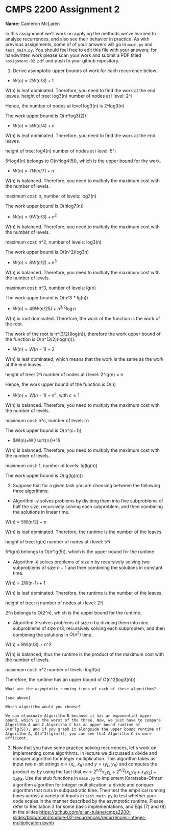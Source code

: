 # CMPS 2200 Assignment 2

**Name:** Cameron McLaren

In this assignment we'll work on applying the methods we've learned to analyze recurrences, and also see their behavior
in practice. As with previous
assignments, some of of your answers will go in `main.py` and `test_main.py`. You
should feel free to edit this file with your answers; for handwritten
work please scan your work and submit a PDF titled `assignment-02.pdf`
and push to your github repository.


1. Derive asymptotic upper bounds of work for each recurrence below.
  * $W(n)=2W(n/3)+1$

W(n) is leaf dominated. Therefore, you need to find the work at the end leaves.
height of tree: log3(n)
number of nodes at i level: 2^i

Hence, the number of nodes at level log3(n) is 2^log3(n)

The work upper bound is O(n^log3(2))

  
  * $W(n)=5W(n/4)+n$

W(n) is leaf dominated. Therefore, you need to find the work at the end leaves.

height of tree: log4(n)
number of nodes at i level: 5^i

5^log4(n) belongs to O(n^log4(5)), which is the upper bound for the work.


  * $W(n)=7W(n/7)+n$

W(n) is balanced. Therefore, you need to multiply the maximum cost with the number of levels.

maximum cost: n, number of levels: log7(n)

The work upper bound is O(nlog7(n))


  * $W(n)=9W(n/3)+n^2$

W(n) is balanced. Therefore, you need to multiply the maximum cost with the number of levels.

maximum cost: n^2, number of levels: log3(n)

The work upper bound is O((n^2)log3n)


  * $W(n)=8W(n/2)+n^3$

W(n) is balanced. Therefore, you need to multiply the maximum cost with the number of levels.

maximum cost: n^3, number of levels: lg(n)

The work upper bound is O(n^3 * lg(n))


  * $W(n)=49W(n/25)+n^{3/2}\log n$

W(n) is root dominated. Therefore, the work of the function is the work of the root.

The work of the root is n^(3/2)(log(n)), therefore the work upper bound of the function is O(n^(3/2)(log(n))).


  * $W(n)=W(n-1)+2$

W(n) is leaf dominated, which means that the work is the same as the work at the end leaves.

height of tree: 2^i
number of nodes at i level: 2^lg(n) = n

Hence, the work upper bound of the function is O(n)

  * $W(n)= W(n-1)+n^c$, with $c\geq 1$

W(n) is balanced. Therefore, you need to multiply the maximum cost with the number of levels.

maximum cost: n^c, number of levels: n

The work upper bound is O(n^(c+1))


  * $W(n)=W(\sqrt{n})+1$

W(n) is balanced. Therefore, you need to multiply the maximum cost with the number of levels.

maximum cost: 1, number of levels: lg(lg(n))

The work upper bound is O(lg(lg(n)))


2. Suppose that for a given task you are choosing between the following three algorithms:

  * Algorithm $\mathcal{A}$ solves problems by dividing them into
      five subproblems of half the size, recursively solving each
      subproblem, and then combining the solutions in linear time.
  
  W(n) = 5W(n/2) + n

  W(n) is leaf dominated. Therefore, the runtime is the number of the leaves.

  height of tree: lg(n)
  number of nodes at i level: 5^i

  5^lg(n) belongs to O(n^lg(5)), which is the upper bound for the runtime.
     
  * Algorithm $\mathcal{B}$ solves problems of size $n$ by
      recursively solving two subproblems of size $n-1$ and then
      combining the solutions in constant time.
  
  W(n) = 2W(n-1) + 1

  W(n) is leaf dominated. Therefore, the runtime is the number of the leaves.

  height of tree: n
  number of nodes at i level: 2^i

  2^n belongs to O(2^n), which is the upper bound for the runtime.
    
  * Algorithm $\mathcal{C}$ solves problems of size $n$ by dividing
      them into nine subproblems of size $n/3$, recursively solving
      each subproblem, and then combining the solutions in $O(n^2)$
      time.
  
  W(n) = 9W(n/3) + n^2

  W(n) is balanced, thus the runtime is the product of the maximum cost with the number of levels.

  maximum cost: n^2
  number of levels: log3(n)

  Therefore, the runtime has an upper bound of O(n^2(log3(n)))

    What are the asymptotic running times of each of these algorithms?

    [see above]

    Which algorithm would you choose?

    We can eliminate Algorithm B because it has an exponential upper bound, which is the worst of the three. Now, we just have to compare Algorithm A and C.Algorithm C has an upper bound runtime of O(n^lg(5)), and if you graph it alongside the upper bound runtime of Algorithm A, O(n^2(lg(n))), you can see that Algorithm C is more efficient.



3. Now that you have some practice solving recurrences, let's work on
  implementing some algorithms. In lecture we discussed a divide and
  conquer algorithm for integer multiplication. This algorithm takes
  as input two $n$-bit strings $x = \langle x_L, x_R\rangle$ and
  $y=\langle y_L, y_R\rangle$ and computes the product $xy$ by using
  the fact that $xy = 2^{n/2}x_Ly_L + 2^{n/2}(x_Ly_R+x_Ry_L) +
  x_Ry_R.$ Use the
  stub functions in `main.py` to implement Karatsaba-Ofman algorithm algorithm for integer
  multiplication: a divide and conquer algorithm that runs in
  subquadratic time. Then test the empirical running times across a
  variety of inputs in `test_main.py` to test whether your code scales in the manner
  described by the asymptotic runtime. Please refer to Recitation 3 for some basic implementations, and Eqs (7) and (8) in the slides https://github.com/allan-tulane/cmps2200-slides/blob/main/module-02-recurrences/recurrences-integer-multiplication.ipynb
 
 


